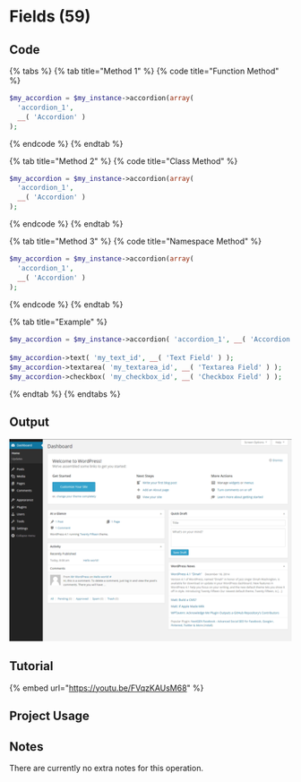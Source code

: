 # Fields \(59\)

## Code

{% tabs %}
{% tab title="Method 1" %}
{% code title="Function Method" %}
```php
$my_accordion = $my_instance->accordion(array(
  'accordion_1',
  __( 'Accordion' )
);
```
{% endcode %}
{% endtab %}

{% tab title="Method 2" %}
{% code title="Class Method" %}
```php
$my_accordion = $my_instance->accordion(array(
  'accordion_1',
  __( 'Accordion' )
);
```
{% endcode %}
{% endtab %}

{% tab title="Method 3" %}
{% code title="Namespace Method" %}
```php
$my_accordion = $my_instance->accordion(array(
  'accordion_1',
  __( 'Accordion' )
);
```
{% endcode %}
{% endtab %}

{% tab title="Example" %}
```php
$my_accordion = $my_instance->accordion( 'accordion_1', __( 'Accordion' ) );

$my_accordion->text( 'my_text_id', __( 'Text Field' ) );
$my_accordion->textarea( 'my_textarea_id', __( 'Textarea Field' ) );
$my_accordion->checkbox( 'my_checkbox_id', __( 'Checkbox Field' ) );
```
{% endtab %}
{% endtabs %}

## Output

![](../../.gitbook/assets/image%20%289%29.png)

## Tutorial

{% embed url="https://youtu.be/FVqzKAUsM68" %}

## Project Usage



## Notes

There are currently no extra notes for this operation.

